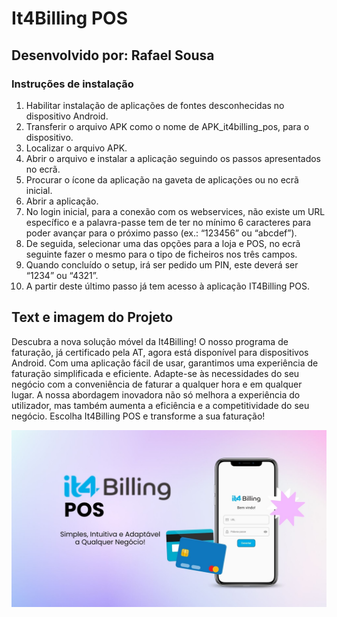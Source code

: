 # It4Billing POS

## Desenvolvido por: Rafael Sousa

### Instruções de instalação

1. Habilitar instalação de aplicações de fontes desconhecidas no dispositivo Android.
2. Transferir o arquivo APK como o nome de APK_it4billing_pos, para o dispositivo.
3. Localizar o arquivo APK.
4. Abrir o arquivo e instalar a aplicação seguindo os passos apresentados no ecrã.
5. Procurar o ícone da aplicação na gaveta de aplicações ou no ecrã inicial.
6. Abrir a aplicação.
7. No login inicial, para a conexão com os webservices, não existe um URL específico e a palavra-passe tem de ter no mínimo 6 caracteres para poder avançar para o próximo passo (ex.: “123456” ou “abcdef”).
8. De seguida, selecionar uma das opções para a loja e POS, no ecrã seguinte fazer o mesmo para o tipo de ficheiros nos três campos.
9. Quando concluído o setup, irá ser pedido um PIN, este deverá ser “1234” ou “4321”.
10. A partir deste último passo já tem acesso à aplicação IT4Billing POS.

## Text e imagem do Projeto

Descubra a nova solução móvel da It4Billing! O nosso programa de faturação, já certificado pela AT, agora está disponível para dispositivos Android. Com uma aplicação fácil de usar, garantimos uma experiência de faturação simplificada e eficiente. Adapte-se às necessidades do seu negócio com a conveniência de faturar a qualquer hora e em qualquer lugar. A nossa abordagem inovadora não só melhora a experiência do utilizador, mas também aumenta a eficiência e a competitividade do seu negócio. Escolha It4Billing POS e transforme a sua faturação!

![Imagem do Projeto](imagem_promocional.jpg)
